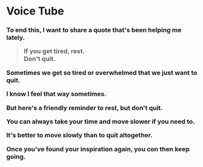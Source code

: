# Voice Tube

<h3>
To end this, I want to share a quote that's been helping me lately.

> If you get tired, rest.<br>
> Don't quit.

Sometimes we get so tired or overwhelmed that we just want to quit.

I know I feel that way sometimes.

But here's a friendly reminder to rest, but don't quit.

You can always take your time and move slower if you need to.

It's better to move slowly than to quit altogether.

Once you've found your inspiration again, you con then keep going.




